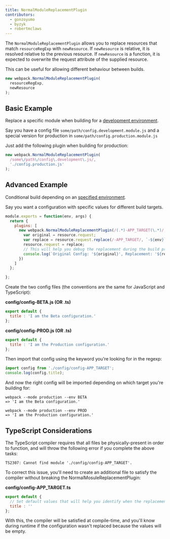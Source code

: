```yaml
---
title: NormalModuleReplacementPlugin
contributors:
  - gonzoyumo
  - byzyk
  - robertmclaws
---
```


The `NormalModuleReplacementPlugin` allows you to replace resources that match `resourceRegExp` with `newResource`. If `newResource` is relative, it is resolved relative to the previous resource. If `newResource` is a function, it is expected to overwrite the request attribute of the supplied resource.

This can be useful for allowing different behaviour between builds.

``` js
new webpack.NormalModuleReplacementPlugin(
  resourceRegExp,
  newResource
);
```


## Basic Example

Replace a specific module when building for a [development environment](/guides/production).

Say you have a config file `some/path/config.development.module.js` and a special version for production in `some/path/config.production.module.js`

Just add the following plugin when building for production:

``` javascript
new webpack.NormalModuleReplacementPlugin(
  /some\/path\/config\.development\.js/,
  './config.production.js'
);
```


## Advanced Example

Conditional build depending on an [specified environment](/configuration/configuration-types).

Say you want a configuration with specific values for different build targets.

``` javascript
module.exports = function(env, args) {
  return {
    plugins: [
      new webpack.NormalModuleReplacementPlugin(/(.*)-APP_TARGET(\.*)/, function(resource) {
        var original = resource.request;
        var replace = resource.request.replace(/-APP_TARGET/, `-${env}`);
        resource.request = replace;
        // This will help you debug the replacement during the build process.
        console.log(`Original Config: '${original}', Replacement: '${replace}'`);
      })
    ]
  };

};
```

Create the two config files (the conventions are the same for JavaScript and TypeScript):

__config/config-BETA.js (OR .ts)__ 

``` javascript
export default {
  title : 'I am the Beta configuration.'
};
```

__config/config-PROD.js (OR .ts)__

``` javascript
export default {
  title : 'I am the Production configuration.'
};
```

Then import that config using the keyword you're looking for in the regexp:

``` javascript
import config from './config/config-APP_TARGET';
console.log(config.title);
```

And now the right config will be imported depending on which target you're building for:

``` shell
webpack --mode production --env BETA
=> 'I am the Beta configuration.'

webpack --mode production --env PROD
=> 'I am the Production configuration.'
```


## TypeScript Considerations

The TypeScript compiler requires that all files be physically-present in order to function, and will throw the following
error if you complete the above tasks:

``` shell
TS2307: Cannot find module './config/config-APP_TARGET'.
```

To correct this issue, you'll need to create an additional file to satisfy the compiler without breaking the
NormalMosuleReplacementPlugin:

__config/config-APP_TARGET.ts__

``` javascript
export default {
  // Set default values that will help you identify when the replacement process doesn't work.
  title : ''
};
```

With this, the compiler will be satisfied at compile-time, and you'll know during runtime if the configuration wasn't 
replaced because the values will be empty.
